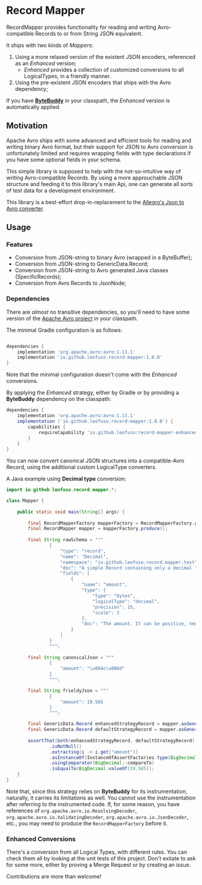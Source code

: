 # Record Mapper

RecordMapper provides functionality for reading and writing Avro-compatible Records to or from String JSON equivalent.

It ships with two kinds of _Mappers_:
1. Using a more relaxed version of the existent JSON encoders, referenced as an _Enhanced_ version;
   * _Enhanced_ provides a collection of customized conversions to all LogicalTypes, in a friendly manner.
2. Using the pre-existent JSON encoders that ships with the Avro dependency;

If you have [**ByteBuddy**](https://bytebuddy.net/) in your classpath, the _Enhanced_ version is automatically applied.

## Motivation

Apache Avro ships with some advanced and efficient tools for reading and writing binary Avro format, 
but their support for JSON to Avro conversion is unfortunately limited and requires wrapping fields 
with type declarations if you have some optional fields in your schema.

This simple library is supposed to help with the not-so-intuitive way of writing Avro-compatible Records. 
By using a more approuchable JSON structure and feeding it to this library's main Api,
one can generate all sorts of test data for a development environment.

This library is a best-effort drop-in-replacement to the [Allegro's Json to Avro converter](https://github.com/allegro/json-avro-converter).

## Usage

### Features

* Conversion from JSON-string to binary Avro (wrapped in a ByteBuffer);
* Conversion from JSON-string to GenericData.Record;
* Conversion from JSON-string to Avro generated Java classes (SpecificRecords);
* Conversion from Avro Records to JsonNode;

### Dependencies

There are *almost* no transitive dependencies, so you'll need to have some version
of the [Apache Avro project](https://avro.apache.org/project/download/) in your classpath.

The minimal Gradle configuration is as follows:

```groovy 

dependencies {
    implementation 'org.apache.avro:avro:1.11.1'
    implementation 'io.github.leofuso.record-mapper:1.0.0'
}

```
Note that the minimal configuration doesn't come with the _Enhanced_ conversions.

By applying the _Enhanced_ strategy, either by Gradle or by providing a **ByteBuddy** dependency on the classpath:
```groovy
dependencies {
    implementation 'org.apache.avro:avro:1.11.1'
    implementation ('io.github.leofuso.record-mapper:1.0.0') {
        capabilities {
            requireCapability 'io.github.leofuso:record-mapper-enhanced'
        }
    }
}
```

You can now convert canonical JSON structures into a compatible-Avro Record, using the additional custom LogicalType converters.

A Java example using **Decimal type** conversion:

```java
import io.github.leofuso.record.mapper.*;

class Mapper {
    
    public static void main(String[] args) {
        
        final RecordMapperFactory mapperFactory = RecordMapperFactory.get();
        final RecordMapper mapper = mapperFactory.produce();
        
        final String rawSchema = """
                {
                    "type": "record",
                    "name": "Decimal",
                    "namespace": "io.github.leofuso.record.mapper.test",
                    "doc": "A simple Record containing only a decimal field.",
                    "fields": [
                        {
                            "name": "amount",
                            "type": {
                                "type": "bytes",
                                "logicalType": "decimal",
                                "precision": 15,
                                "scale": 3
                            },
                            "doc": "The amount. It can be positive, negative or zero."
                        }
                    ]
                }
                """;
        
        final String canonicalJson = """
                {
                    "amount": "\u004c\u006d"
                }
                """;

        final String frieldyJson = """
                {
                    "amount": 19.565
                }
                """;

        final GenericData.Record enhancedStrategyRecord = mapper.asGenericDataRecord(frieldyJson, new Schema.Parser().parse(rawSchema));
        final GenericData.Record defaultStrategyRecord = mapper.asGenericDataRecord(canonicalJson, new Schema.Parser().parse(rawSchema));
        
        assertThat(both(enhancedStrategyRecord, defaultStrategyRecord))
                .isNotNull()
                .extracting(i -> i.get("amount"))
                .asInstanceOf(InstanceOfAssertFactories.type(BigDecimal.class))
                .usingComparator(BigDecimal::compareTo)
                .isEqualTo(BigDecimal.valueOf(19.565));
    }
}
```

Note that, since this strategy relies on **ByteBuddy** for its instrumentation, naturally, it carries its limitations as well.
You cannot use the instrumentation after referring to the instrumented code. If, for some reason, you have references of 
`org.apache.avro.io.ResolvingDecoder`, `org.apache.avro.io.ValidatingDecoder`, `org.apache.avro.io.JsonDecoder`, etc., you may need to
produce the `RecordMapperFactory` before it.

### Enhanced Conversions

There's a conversion from all Logical Types, with different rules. You can check them all by looking at the unit tests of this project.
Don't exitate to ask for some more, either by proving a Merge Request or by creating an issue.

Contributions are more than welcome!